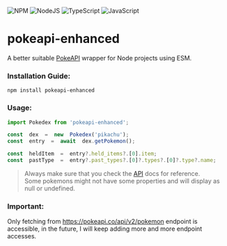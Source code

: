 
![NPM](https://img.shields.io/badge/NPM-%23CB3837.svg?style=for-the-badge&logo=npm&logoColor=white)
![NodeJS](https://img.shields.io/badge/node.js-6DA55F?style=for-the-badge&logo=node.js&logoColor=white)
![TypeScript](https://img.shields.io/badge/typescript-%23007ACC.svg?style=for-the-badge&logo=typescript&logoColor=white)
![JavaScript](https://img.shields.io/badge/javascript-%23323330.svg?style=for-the-badge&logo=javascript&logoColor=%23F7DF1E)

# pokeapi-enhanced

A better suitable [PokeAPI](https://pokeapi.co/) wrapper for Node projects using ESM.

### Installation Guide:
```npm install pokeapi-enhanced```
### Usage: 
```ts
import Pokedex from 'pokeapi-enhanced';

const  dex  =  new  Pokedex('pikachu');
const  entry  =  await  dex.getPokemon();

const  heldItem  =  entry?.held_items?.[0].item;
const  pastType  =  entry?.past_types?.[0]?.types?.[0]?.type?.name;
```

> Always make sure that you check the [API](https://pokeapi.co/) docs for reference.   
> Some pokemons might not have some properties and will display as null or undefined.

### Important:
Only fetching from https://pokeapi.co/api/v2/pokemon endpoint is accessible, in the future, I will keep adding more and more endpoint accesses.
